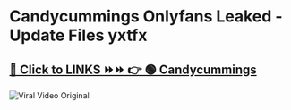
 # Candycummings Onlyfans Leaked - Update Files yxtfx

## <h2><a href="https://clipsfans.com/Candycummings&ref=git">🔗 Click to LINKS ⏩⏩ 👉 🟢 Candycummings </a></h2>

<a href="https://clipsfans.com/Candycummings&ref=git" rel="nofollow" data-target="animated-image.originalLink"><img src="https://i.ibb.co.com/xMMVF88/686577567.gif" alt="Viral Video Original" style="max-width: 100%; display: inline-block;" data-target="animated-image.originalImage"></a>


